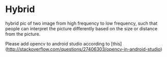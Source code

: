 # Hybrid
hybrid pic of two image from high frequency to low frequency, such that people can interpret the picture differently based on the size or distance from the picture.

Please add opencv to android studio according to [this] (http://stackoverflow.com/questions/27406303/opencv-in-android-studio)
